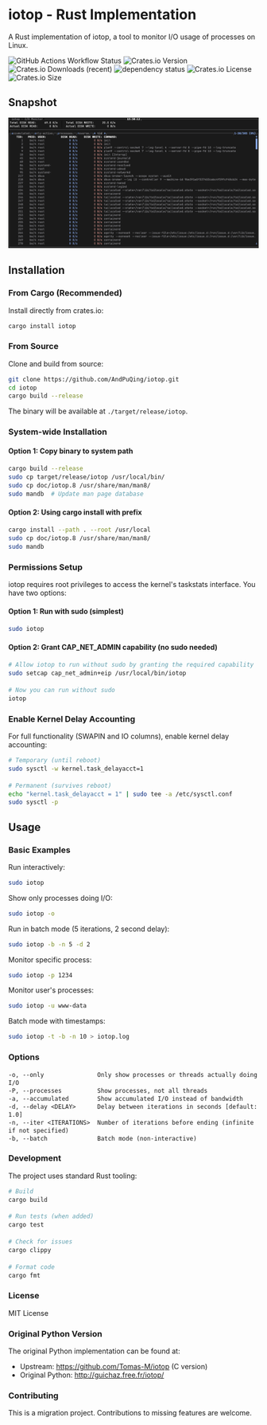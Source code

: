 # iotop - Rust Implementation

A Rust implementation of iotop, a tool to monitor I/O usage of processes on Linux.

![GitHub Actions Workflow Status](https://img.shields.io/github/actions/workflow/status/AndPuQing/iotop/ci.yaml?style=flat-square&logo=github)
![Crates.io Version](https://img.shields.io/crates/v/iotop?style=flat-square&logo=rust)
![Crates.io Downloads (recent)](https://img.shields.io/crates/dr/iotop?style=flat-square)
![dependency status](https://deps.rs/repo/github/AndPuQing/iotop/status.svg?style=flat-square)
![Crates.io License](https://img.shields.io/crates/l/iotop?style=flat-square) ![Crates.io Size](https://img.shields.io/crates/size/iotop?style=flat-square)

## Snapshot

<div align="center">
 <img src="https://github.com/AndPuQing/iotop/blob/main/assets/Snapshot.png?raw=true">
</div>

## Installation

### From Cargo (Recommended)

Install directly from crates.io:
```bash
cargo install iotop
```

### From Source

Clone and build from source:
```bash
git clone https://github.com/AndPuQing/iotop.git
cd iotop
cargo build --release
```

The binary will be available at `./target/release/iotop`.

### System-wide Installation

#### Option 1: Copy binary to system path
```bash
cargo build --release
sudo cp target/release/iotop /usr/local/bin/
sudo cp doc/iotop.8 /usr/share/man/man8/
sudo mandb  # Update man page database
```

#### Option 2: Using cargo install with prefix
```bash
cargo install --path . --root /usr/local
sudo cp doc/iotop.8 /usr/share/man/man8/
sudo mandb
```

### Permissions Setup

iotop requires root privileges to access the kernel's taskstats interface. You have two options:

#### Option 1: Run with sudo (simplest)
```bash
sudo iotop
```

#### Option 2: Grant CAP_NET_ADMIN capability (no sudo needed)
```bash
# Allow iotop to run without sudo by granting the required capability
sudo setcap cap_net_admin+eip /usr/local/bin/iotop

# Now you can run without sudo
iotop
```

### Enable Kernel Delay Accounting

For full functionality (SWAPIN and IO columns), enable kernel delay accounting:
```bash
# Temporary (until reboot)
sudo sysctl -w kernel.task_delayacct=1

# Permanent (survives reboot)
echo "kernel.task_delayacct = 1" | sudo tee -a /etc/sysctl.conf
sudo sysctl -p
```

## Usage

### Basic Examples

Run interactively:
```bash
sudo iotop
```

Show only processes doing I/O:
```bash
sudo iotop -o
```

Run in batch mode (5 iterations, 2 second delay):
```bash
sudo iotop -b -n 5 -d 2
```

Monitor specific process:
```bash
sudo iotop -p 1234
```

Monitor user's processes:
```bash
sudo iotop -u www-data
```

Batch mode with timestamps:
```bash
sudo iotop -t -b -n 10 > iotop.log
```

### Options

```
-o, --only               Only show processes or threads actually doing I/O
-P, --processes          Show processes, not all threads
-a, --accumulated        Show accumulated I/O instead of bandwidth
-d, --delay <DELAY>      Delay between iterations in seconds [default: 1.0]
-n, --iter <ITERATIONS>  Number of iterations before ending (infinite if not specified)
-b, --batch              Batch mode (non-interactive)
```


### Development

The project uses standard Rust tooling:

```bash
# Build
cargo build

# Run tests (when added)
cargo test

# Check for issues
cargo clippy

# Format code
cargo fmt
```

### License

MIT License

### Original Python Version

The original Python implementation can be found at:
- Upstream: https://github.com/Tomas-M/iotop (C version)
- Original Python: http://guichaz.free.fr/iotop/

### Contributing

This is a migration project. Contributions to missing features are welcome.
